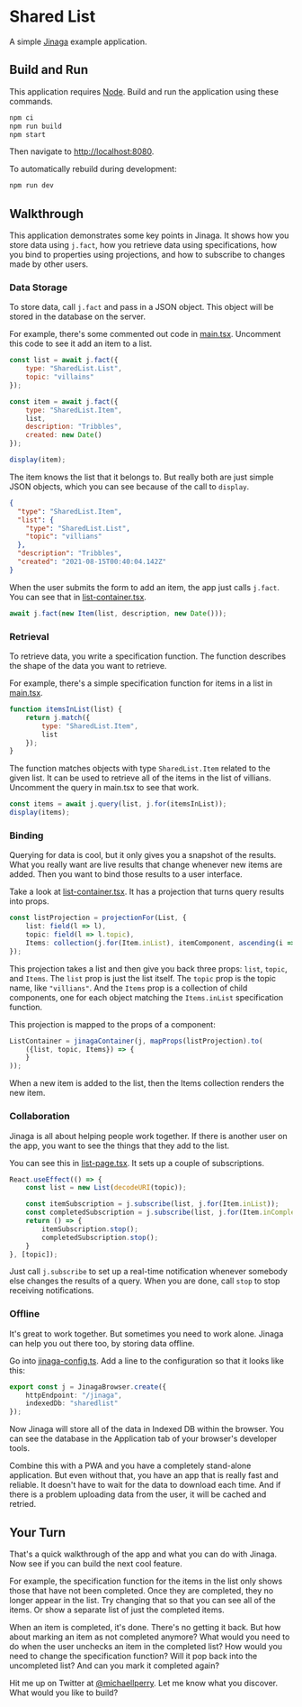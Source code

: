 # Shared List

A simple [Jinaga](https://jinaga.com) example application.

## Build and Run

This application requires [Node](https://nodejs.org/).
Build and run the application using these commands.

```bash
npm ci
npm run build
npm start
```

Then navigate to [http://localhost:8080](http://localhost:8080).

To automatically rebuild during development:

```bash
npm run dev
```

## Walkthrough

This application demonstrates some key points in Jinaga.
It shows how you store data using `j.fact`, how you retrieve data using specifications, how you bind to properties using projections, and how to subscribe to changes made by other users.

### Data Storage

To store data, call `j.fact` and pass in a JSON object.
This object will be stored in the database on the server.

For example, there's some commented out code in [main.tsx](./src/client/main.tsx).
Uncomment this code to see it add an item to a list.

```javascript
const list = await j.fact({
    type: "SharedList.List",
    topic: "villains"
});

const item = await j.fact({
    type: "SharedList.Item",
    list,
    description: "Tribbles",
    created: new Date()
});

display(item);
```

The item knows the list that it belongs to.
But really both are just simple JSON objects, which you can see because of the call to `display`.

```json
{
  "type": "SharedList.Item",
  "list": {
    "type": "SharedList.List",
    "topic": "villians"
  },
  "description": "Tribbles",
  "created": "2021-08-15T00:40:04.142Z"
}
```

When the user submits the form to add an item, the app just calls `j.fact`.
You can see that in [list-container.tsx](./src/client/list/list-container.tsx).

```typescript
await j.fact(new Item(list, description, new Date()));
```

### Retrieval

To retrieve data, you write a specification function.
The function describes the shape of the data you want to retrieve.

For example, there's a simple specification function for items in a list in [main.tsx](./src/client/main.tsx).

```javascript
function itemsInList(list) {
    return j.match({
        type: "SharedList.Item",
        list
    });
}
```

The function matches objects with type `SharedList.Item` related to the given list.
It can be used to retrieve all of the items in the list of villians.
Uncomment the query in main.tsx to see that work.

```javascript
const items = await j.query(list, j.for(itemsInList));
display(items);
```

### Binding

Querying for data is cool, but it only gives you a snapshot of the results.
What you really want are live results that change whenever new items are added.
Then you want to bind those results to a user interface.

Take a look at [list-container.tsx](./src/client/list/list-container.tsx).
It has a projection that turns query results into props.

```typescript
const listProjection = projectionFor(List, {
    list: field(l => l),
    topic: field(l => l.topic),
    Items: collection(j.for(Item.inList), itemComponent, ascending(i => i.created)),
});
```

This projection takes a list and then give you back three props: `list`, `topic`, and `Items`.
The `list` prop is just the list itself.
The `topic` prop is the topic name, like `"villians"`.
And the `Items` prop is a collection of child components, one for each object matching the `Items.inList` specification function.

This projection is mapped to the props of a component:

```typescript
ListContainer = jinagaContainer(j, mapProps(listProjection).to(
    ({list, topic, Items}) => {
    }
));
```

When a new item is added to the list, then the Items collection renders the new item.

### Collaboration

Jinaga is all about helping people work together.
If there is another user on the app, you want to see the things that they add to the list.

You can see this in [list-page.tsx](./src/client/list/list-page.tsx).
It sets up a couple of subscriptions.

```typescript
React.useEffect(() => {
    const list = new List(decodeURI(topic));

    const itemSubscription = j.subscribe(list, j.for(Item.inList));
    const completedSubscription = j.subscribe(list, j.for(Item.inCompletedList).then(Completed.forItem));
    return () => {
        itemSubscription.stop();
        completedSubscription.stop();
    }
}, [topic]);
```

Just call `j.subscribe` to set up a real-time notification whenever somebody else changes the results of a query.
When you are done, call `stop` to stop receiving notifications.

### Offline

It's great to work together.
But sometimes you need to work alone.
Jinaga can help you out there too, by storing data offline.

Go into [jinaga-config.ts](./src/client/jinaga-config.tsx).
Add a line to the configuration so that it looks like this:

```typescript
export const j = JinagaBrowser.create({
    httpEndpoint: "/jinaga",
    indexedDb: "sharedlist"
});
```

Now Jinaga will store all of the data in Indexed DB within the browser.
You can see the database in the Application tab of your browser's developer tools.

Combine this with a PWA and you have a completely stand-alone application.
But even without that, you have an app that is really fast and reliable.
It doesn't have to wait for the data to download each time.
And if there is a problem uploading data from the user, it will be cached and retried.

## Your Turn

That's a quick walkthrough of the app and what you can do with Jinaga.
Now see if you can build the next cool feature.

For example, the specification function for the items in the list only shows those that have not been completed.
Once they are completed, they no longer appear in the list.
Try changing that so that you can see all of the items.
Or show a separate list of just the completed items.

When an item is completed, it's done.
There's no getting it back.
But how about marking an item as not completed anymore?
What would you need to do when the user unchecks an item in the completed list?
How would you need to change the specification function?
Will it pop back into the uncompleted list?
And can you mark it completed again?

Hit me up on Twitter at [@michaellperry](https://twitter.com/michaellperry).
Let me know what you discover.
What would you like to build?
